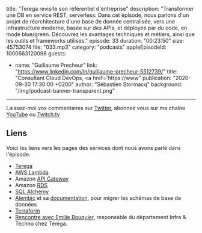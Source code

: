 title: "Terega revisite son référentiel d'entreprise"
description: "Transformer une DB en service REST, serverless: Dans cet épisode, nous parlons d'un projet de réarchitecture d'une base de donnée centralisée, vers une infrastructure moderne, basée sur des APIs, et déployée par du code, en mode blue/green. Découvrez les avantages techniques et métiers, ainsi que les outils et frameworks utilisés."
episode: 33
duration: "00:23:50"
size: 45753074
file: "033.mp3"
category: "podcasts"
appleEpisodeId: 1000663120098
guests:
  - name: "Guillaume Precheur"
    link: "https://www.linkedin.com/in/guillaume-precheur-5512739/"
    title: "Consultant Cloud DevOps, <a href='https://www"
publication: "2020-09-30 17:30:00 +0200"
author: "Sébastien Stormacq"
background: "/img/podcast-banner-transparent.png"
---

Laissez-moi vos commentaires sur [Twitter](https://twitter.com/sebsto), abonnez vous sur ma chaîne [YouTube](https://www.youtube.com/sebsto) ou [Twitch.tv](https://www.twitch.tv/sebAWS)

## Liens

Voici les liens vers les pages des services dont nous avons parlé dans l'épisode.

- [Terega](https://www.terega.fr/)
- [AWS Lambda](https://aws.amazon.com/lambda/)
- Amazon [API Gateway](https://aws.amazon.com/api-gateway/) 
- Amazon [RDS](https://aws.amazon.com/rds/) 
- [SQL Alchemy](https://www.sqlalchemy.org/)
- [Alembic](https://pypi.org/project/alembic/) et sa [documentation](https://alembic.sqlalchemy.org/en/latest/), pour migrer les schémas de base de données
- [Terraform](https://www.terraform.io/) 
- [Rencontre avec Emilie Bouquier](https://aws.amazon.com/fr/blogs/france/partage-dexperience-discussions-avec-des-leaders-inspires-terega/), responsable du département Infra & Techno chez Teréga.
